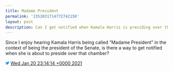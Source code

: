 ```yaml
---
title: Madame President
permalink: '1352031714772742150'
layout: post
description: Can I get notified when Kamala Harris is presiding over the U.S. Senate?
---
```


Since I enjoy hearing Kamala Harris being called “Madame President” in the context of being the president of the Senate, is there a way to get notified when she is about to preside over that chamber?

<img src="/images/twitter.png" width="12" /> [Wed Jan 20 23:14:14 +0000 2021](https://twitter.com/sillygwailo/status/1352031714772742150)